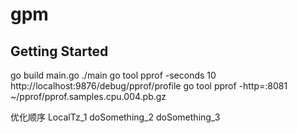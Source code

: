 # gpm

## Getting Started
go build main.go
./main
go tool pprof -seconds 10 http://localhost:9876/debug/pprof/profile
go tool pprof -http=:8081 ~/pprof/pprof.samples.cpu.004.pb.gz

优化顺序
LocalTz_1
doSomething_2
doSomething_3